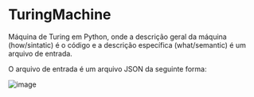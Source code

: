 # TuringMachine
Máquina de Turing em Python, onde a descrição geral da máquina (how/sintatic) é o código e a descrição específica (what/semantic) é um arquivo de entrada.

O arquivo de entrada é um arquivo JSON da seguinte forma:

![image](https://user-images.githubusercontent.com/58348420/219997080-db8ad721-2ecd-4fed-99df-14f658b1b335.png)
